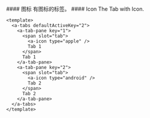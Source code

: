 <cn>
#### 图标
有图标的标签。
</cn>

<us>
#### Icon
The Tab with Icon.
</us>

```tpl
<template>
  <a-tabs defaultActiveKey="2">
    <a-tab-pane key="1">
      <span slot="tab">
        <a-icon type="apple" />
        Tab 1
      </span>
      Tab 1
    </a-tab-pane>
    <a-tab-pane key="2">
      <span slot="tab">
        <a-icon type="android" />
        Tab 2
      </span>
      Tab 2
    </a-tab-pane>
  </a-tabs>
</template>
```
